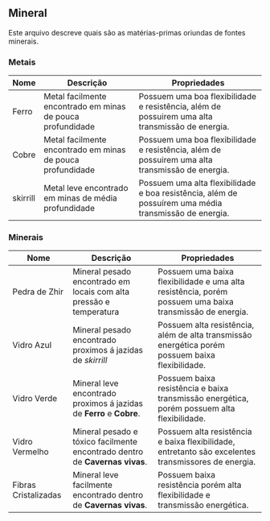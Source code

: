## Mineral

Este arquivo descreve quais são as matérias-primas oriundas de fontes minerais.

### Metais

Nome | Descrição | Propriedades
-----|-----------|--------------
Ferro | Metal facilmente encontrado em minas de pouca profundidade | Possuem uma boa flexibilidade e resistência, além de possuirem uma alta transmissão de energia. 
Cobre | Metal facilmente encontrado em minas de pouca profundidade | Possuem uma boa flexibilidade e resistência, além de possuirem uma alta transmissão de energia.
skirrill | Metal leve encontrado em minas de média profundidade | Possuem uma alta flexibilidade e boa resistência, além de possuírem uma média transmissão de energia.

### Minerais

Nome | Descrição | Propriedades
-----|-----------|--------------
Pedra de Zhir | Mineral pesado encontrado em locais com alta pressão e temperatura | Possuem uma baixa flexibilidade e uma alta resistência, porém possuem uma baixa transmissão de energia.
Vidro Azul | Mineral pesado encontrado proximos á jazidas de *skirrill* | Possuem alta resistência, além de alta transmissão energética porém possuem baixa flexibilidade.
Vidro Verde | Mineral leve encontrado proximos á jazidas de **Ferro** e **Cobre**. | Possuem baixa resistência e baixa transmissão energética, porém possuem alta flexibilidade. 
Vidro Vermelho | Mineral pesado e tóxico facilmente encontrado dentro de **Cavernas vivas**. | Possuem alta resistência e baixa flexibilidade, entretanto são excelentes transmissores de energia.
Fibras Cristalizadas | Mineral leve facilmente encontrado dentro de **Cavernas vivas**. | Possuem baixa resistência porém alta flexibilidade e transmissão energética.